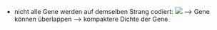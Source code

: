 - nicht alle Gene werden auf demselben Strang codiert:
![](Pasted%20image%2020231218110946.png)
--> Gene können überlappen --> kompaktere Dichte der Gene